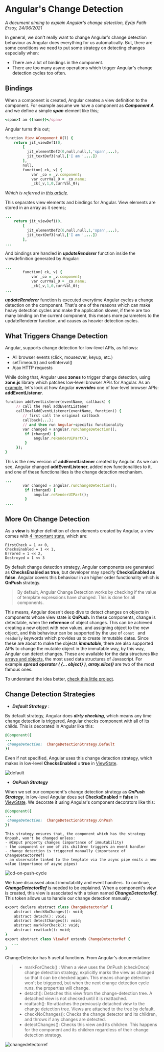 # Angular's Change Detection
*A document aiming to explain Angular's change detection, Eyüp Fatih Ersoy, 24/06/2021*

In general, we don't really want to change Angular's change detection behaviour as Angular does everything for us automatically. But, there are some conditions we need to put some strategy on detecting changes especially when:
 - There are a lot of bindings in the component.
 - There are too many async operations which trigger Angular's change detection cycles too often.

## Bindings
When a component is created, Angular creates a view definition to the component. For example assume we have a component as **_Component A_** and we define a simple ***span*** element like this;

```ruby
<span>I am {{name}}</span>
```
Angular turns this out;
```ruby
function View_AComponent_0(l) {
    return jit_viewDef1(0,
        [
          jit_elementDef2(0,null,null,1,'span',...),
          jit_textDef3(null,['I am ',...])
        ], 
        null,
        function(_ck,_v) {
            var _co = _v.component;
            var currVal_0 = _co.name;
            _ck(_v,1,0,currVal_0);
```

*Which is referred in [this article](https://indepth.dev/posts/1129/the-mechanics-of-dom-updates-in-angular).*

This separates view elements and bindings for Angular. View elements are stored in an array as it seems;
```ruby
...
    return jit_viewDef1(0,
        [
          jit_elementDef2(0,null,null,1,'span',...),
          jit_textDef3(null,['I am ',...])
        ],
...
```
And bindings are handled in ***updateRenderer*** function inside the viewdefinition generated by Angular:
```ruby
...
        function(_ck,_v) {
            var _co = _v.component;
            var currVal_0 = _co.name;
            _ck(_v,1,0,currVal_0);
...
```
***updateRenderer*** function is executed everytime Angular cycles a change detection on the component. That's one of the reasons which can make heavy detection cycles and make the application slower, if there are too many binding on the current component, this means more parameters to the updateRenderer function, and causes as heavier detection cycles.

## What Triggers Change Detection
Angular, supports change detection for low-level APIs, as follows:
- All browser events (click, mouseover, keyup, etc.)
- setTimeout() and setInterval()
- Ajax HTTP requests

While doing that, Angular uses **zones** to trigger change detection, using **zone.js** library which patches low-level browser APIs for Angular. As an [example](https://blog.angular-university.io/how-does-angular-2-change-detection-really-work/), let's look at how Angular ***overrides*** one of low-level browser APIs: **addEventListener**. 
```ruby
function addEventListener(eventName, callback) {
     // call the real addEventListener
     callRealAddEventListener(eventName, function() {
        // first call the original callback
        callback(...);     
        // and then run Angular-specific functionality
        var changed = angular.runChangeDetection();
         if (changed) {
             angular.reRenderUIPart();
         }
     });
}
```
This is the new version of **addEventListener** created by Angular. As we can see, Angular changed **addEventListener**, added new functionalities to it, and one of these functionalities is the change detection mechanism.

```ruby
...
        var changed = angular.runChangeDetection();
         if (changed) {
             angular.reRenderUIPart();
         }
....
```

## More On Change Detection
As a  **view** is higher definition of dom elements created by Angular, a view comes with [4 important state](https://github.com/angular/angular/blob/6b79ab5abec8b5a4b43d563ce65f032990b3e3bc/packages/core/src/view/types.ts#L325), which are:
```
FirstCheck = 1 << 0,
ChecksEnabled = 1 << 1,
Errored = 1 << 2,
Destroyed = 1 << 3
```
By default change detection strategy, Angular components are generated as **ChecksEnabled as true**, but developer may specify **ChecksEnabled as false**. Angular covers this behaviour in an higher order functionality which is **OnPush** strategy.


> By default, Angular Change Detection works by checking if the value of template expressions have changed. This is done for all components.


This means, Angular doesn't deep dive to detect changes on objects in components whose view state is **OnPush**. In these components, change is detectable, when the **reference** of object changes. This can be achieved creating a new object with new values, and assigning object to the new object, and this behaviour can be supported by the use of ```const ``` and ```readonly``` keywords which provides us to create immutable datas. Since these are about to make the objects ***immutable***, there are also supported APIs to change the mutable object in the immutable way, by this way, Angular can detect changes. These are available for the data structures like [arrays and objects](https://ultimatecourses.com/blog/all-about-immutable-arrays-and-objects-in-javascript), the most used data structures of Javascript. For example ***spread operator ( {... object} )***, ***array.slice()*** are two of the most famous ones.

To understand the idea better, [check this little project](https://stackblitz.com/edit/changedtc?file=src%2Fapp%2Fapp.component.html).

## Change Detection Strategies
- ***Default Strategy*** :

By default strategy, Angular does ***dirty checking***, which means any time change detection is triggered, Angular checks component with all of its childs. This is decorated in Angular like this: 

```ruby
@Component({
...
 changeDetection:  ChangeDetectionStrategy.Default
})
```
Even if not specified, Angular uses this change detection strategy, which makes in low-level **ChecksEnabled = true** in [ViewState](https://github.com/angular/angular/blob/6b79ab5abec8b5a4b43d563ce65f032990b3e3bc/packages/core/src/view/types.ts#L325).

![default](https://user-images.githubusercontent.com/77587142/123429229-62f37100-d5cf-11eb-96eb-307693011885.gif)

- ***OnPush Strategy***

When we set our component's change detection strategy as ***OnPush Strategy***, in low-level Angular does set **ChecksEnabled = false** in [ViewState](https://github.com/angular/angular/blob/6b79ab5abec8b5a4b43d563ce65f032990b3e3bc/packages/core/src/view/types.ts#L325). We decorate it using Angular's component decorators like this:
```ruby
@Component({
...
 changeDetection:  ChangeDetectionStrategy.OnPush
})
```

```
This strategy ensures that, the component which has the strategy Onpush, won't be changed unless:
- @Input property changes (importance of immutability)
- the component or one of its children triggers an event handler
- change detection is triggered manually (importance of ChangeDetectorRef)
- an observable linked to the template via the async pipe emits a new value (importance of async pipes)
```

![cd-on-push-cycle](https://user-images.githubusercontent.com/77587142/123429147-49522980-d5cf-11eb-82d5-221aed55ca4b.gif)

We have discussed about immutability and event handlers. To continue, ***ChangeDetectorRef*** is needed to be explained. When a component's view is created, this view is associated with a token named ***ChangeDetectorRef***. This token allows us to handle our change detection manually.

```ruby
export declare abstract class ChangeDetectorRef {
    abstract checkNoChanges(): void;
    abstract detach(): void;
    abstract detectChanges(): void;
    abstract markForCheck(): void;
    abstract reattach(): void;
}
export abstract class ViewRef extends ChangeDetectorRef {
   ...
}
```

ChangeDetector has 5 useful functions. From Angular's documentation:
> - markForCheck() : When a view uses the OnPush (checkOnce) change detection strategy, explicitly marks the view as changed so that it can be checked again. 
> This means change detection won't be triggered, but when the next change detection cycle runs, the properties will change.
> - detach(): Detaches this view from the change-detection tree. A detached view is not checked until it is reattached.
> - reattach(): Re-attaches the previously detached view to the change detection tree. Views are attached to the tree by default.
> - checkNoChanges(): Checks the change detector and its children, and throws if any changes are detected.
> - detectChanges(): Checks this view and its children. This happens for the component and its children regardless of their change detection strategy.

![changedetectorref](https://user-images.githubusercontent.com/77587142/123428686-bca76b80-d5ce-11eb-8d77-b3e966cf63fe.png)

